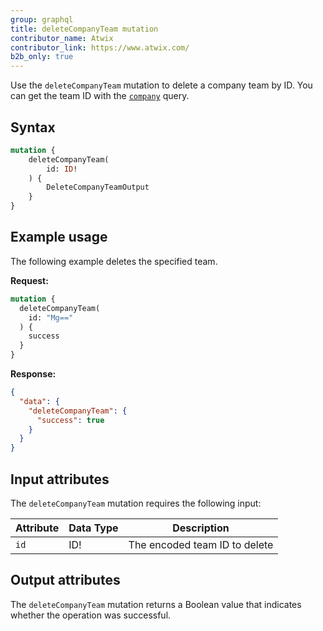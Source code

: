 ```yaml
---
group: graphql
title: deleteCompanyTeam mutation
contributor_name: Atwix
contributor_link: https://www.atwix.com/
b2b_only: true
---
```


Use the `deleteCompanyTeam` mutation to delete a company team by ID. You can get the team ID with the [`company`]({{page.baseurl}}/graphql/queries/company.html) query.

## Syntax

```graphql
mutation {
    deleteCompanyTeam(
        id: ID!
    ) {
        DeleteCompanyTeamOutput
    }
}
```

## Example usage

The following example deletes the specified team.

**Request:**

```graphql
mutation {
  deleteCompanyTeam(
    id: "Mg=="
  ) {
    success
  }
}
```

**Response:**

```json
{
  "data": {
    "deleteCompanyTeam": {
      "success": true
    }
  }
}
```

## Input attributes

The `deleteCompanyTeam` mutation requires the following input:

Attribute |  Data Type | Description
--- | --- | ---
`id` | ID! | The encoded team ID to delete

## Output attributes

The `deleteCompanyTeam` mutation returns a Boolean value that indicates whether the operation was successful.
